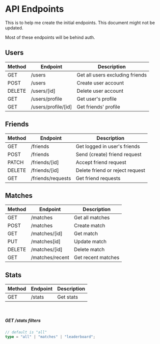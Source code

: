 # API Endpoints

This is to help me create the initial endpoints. This document might not be updated.

Most of these endpoints will be behind auth.

<!-- ignoring auth related endpoints for now -->

## Users

| Method | Endpoint            | Description                     |
| ------ | ------------------- | ------------------------------- |
| GET    | /users              | Get all users excluding friends |
| POST   | /users              | Create user account             |
| DELETE | /users/[id]         | Delete user account             |
| GET    | /users/profile      | Get user's profile              |
| GET    | /users/profile/[id] | Get friends' profile            |

## Friends

| Method | Endpoint          | Description                     |
| ------ | ----------------- | ------------------------------- |
| GET    | /friends          | Get logged in user's friends    |
| POST   | /friends          | Send (create) friend request    |
| PATCH  | /friends/[id]     | Accept friend request           |
| DELETE | /friends/[id]     | Delete friend or reject request |
| GET    | /friends/requests | Get friend requests             |

## Matches

| Method | Endpoint        | Description        |
| ------ | --------------- | ------------------ |
| GET    | /matches        | Get all matches    |
| POST   | /matches        | Create match       |
| GET    | /matches/[id]   | Get match          |
| PUT    | /matches[id]    | Update match       |
| DELETE | /matches/[id]   | Delete match       |
| GET    | /matches/recent | Get recent matches |

## Stats

| Method | Endpoint | Description |
| ------ | -------- | ----------- |
| GET    | /stats   | Get stats   |

</br>

##### GET /stats filters

```go
// default is "all"
type = "all" | "matches" | "leaderboard";
```
